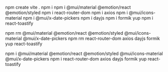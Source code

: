 npm create vite .
npm i
npm i @mui/material @emotion/react @emotion/styled
npm i react-router-dom
npm i axios
npm i @mui/icons-material
npm i @mui/x-date-pickers
npm i dayjs
npm i formik yup
npm i react-toastify

npm rm @mui/material @emotion/react @emotion/styled @mui/icons-material @mui/x-date-pickers
npm rm react-router-dom axios dayjs formik yup react-toastify

npm i @mui/material @emotion/react @emotion/styled @mui/icons-material @mui/x-date-pickers
npm i react-router-dom axios dayjs formik yup react-toastify
